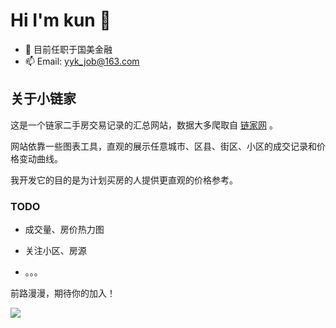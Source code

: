 # Hi I'm kun 👋

- 🔭 目前任职于国美金融
- 📫 Email: yyk_job@163.com

## 关于小链家

这是一个链家二手房交易记录的汇总网站，数据大多爬取自 [链家网](www.lianjia.com) 。

网站依靠一些图表工具，直观的展示任意城市、区县、街区、小区的成交记录和价格变动曲线。

我开发它的目的是为计划买房的人提供更直观的价格参考。

### TODO

  * 成交量、房价热力图

  * 关注小区、房源
  
  * 。。。

前路漫漫，期待你的加入！





[![](https://github-readme-stats.vercel.app/api?username=yueyakun2017)](https://blog.fengxiuge.top)

